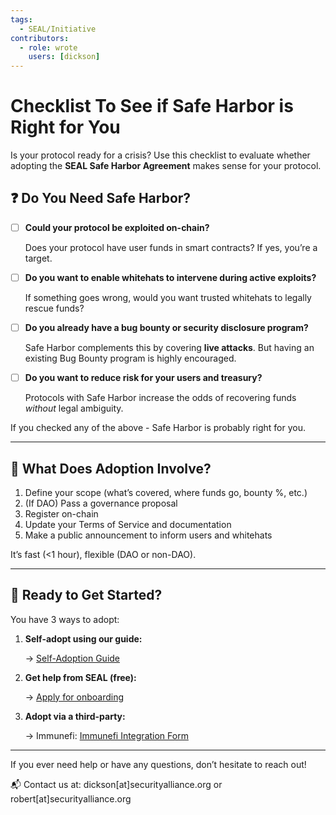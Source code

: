 ```yaml
---
tags:
  - SEAL/Initiative
contributors:
  - role: wrote
    users: [dickson]
---
```


# Checklist To See if Safe Harbor is Right for You

Is your protocol ready for a crisis? Use this checklist to evaluate whether adopting the **SEAL Safe Harbor Agreement** makes sense for your protocol.

## ❓ Do You Need Safe Harbor?

- [ ]  **Could your protocol be exploited on-chain?**
    
    Does your protocol have user funds in smart contracts? If yes, you’re a target.
    
- [ ]  **Do you want to enable whitehats to intervene during active exploits?**
    
    If something goes wrong, would you want trusted whitehats to legally rescue funds?
    
- [ ]  **Do you already have a bug bounty or security disclosure program?**
    
    Safe Harbor complements this by covering **live attacks**. But having an existing Bug Bounty program is highly encouraged.
    
- [ ]  **Do you want to reduce risk for your users and treasury?**
    
    Protocols with Safe Harbor increase the odds of recovering funds *without* legal ambiguity.
    

If you checked any of the above - Safe Harbor is probably right for you.

---

## 🎯 What Does Adoption Involve?

1. Define your scope (what’s covered, where funds go, bounty %, etc.)
2. (If DAO) Pass a governance proposal
3. Register on-chain
4. Update your Terms of Service and documentation
5. Make a public announcement to inform users and whitehats

It’s fast (<1 hour), flexible (DAO or non-DAO).

---

## 🚀 Ready to Get Started?

You have 3 ways to adopt:

1. **Self-adopt using our guide:**
    
    → [Self-Adoption Guide](./self-adoption-guide.md)
    
2. **Get help from SEAL (free):**
    
    → [Apply for onboarding](https://form.typeform.com/to/QF3YjWno)
    
3. **Adopt via a third-party:**
    
    → Immunefi: [Immunefi Integration Form](https://docs.google.com/forms/d/e/1FAIpQLSehHw_KyNfSr9YbnO1AB3OZ4cvVS2oInIxdveCPguR9GSxZFQ/viewform)
    

---

If you ever need help or have any questions, don’t hesitate to reach out!

📬 Contact us at: dickson[at]securityalliance.org or robert[at]securityalliance.org